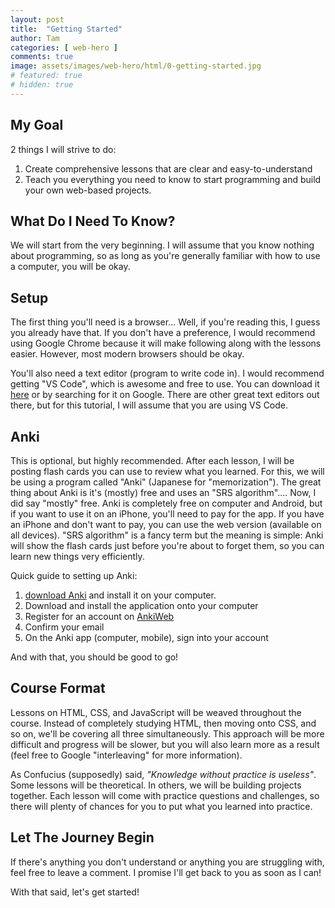 ```yaml
---
layout: post
title:  "Getting Started"
author: Tam
categories: [ web-hero ]
comments: true
image: assets/images/web-hero/html/0-getting-started.jpg
# featured: true
# hidden: true
---
```


## My Goal
2 things I will strive to do:
  1. Create comprehensive lessons that are clear and easy-to-understand
  2. Teach you everything you need to know to start programming and build your own web-based projects.


## What Do I Need To Know?
We will start from the very beginning. 
I will assume that you know nothing about programming, so as long as you're generally familiar with how to use a computer, you will be okay.

## Setup
The first thing you'll need is a browser... Well, if you're reading this, I guess you already have that. If you don't have a preference, I would recommend using Google Chrome because it will make following along with the lessons easier. However, most modern browsers should be okay.

You'll also need a text editor (program to write code in). I would recommend getting "VS Code", which is awesome and free to use.
You can download it [here](https://code.visualstudio.com) or by searching for it on Google. There are other great text editors out there, but for this tutorial, I will assume that you are using VS Code.


## Anki
This is optional, but highly recommended. After each lesson, I will be posting flash cards you can use to review what you learned.
For this, we will be using a program called "Anki" (Japanese for "memorization"). The great thing about Anki is it's (mostly) free and uses an "SRS algorithm"....
Now, I did say "mostly" free. Anki is completely free on computer and Android, but if you want to use it on an iPhone, you'll need to pay for the app.
If you have an iPhone and don't want to pay, you can use the web version (available on all devices).
"SRS algorithm" is a fancy term but the meaning is simple: Anki will show the flash cards just before you're about to forget them, so you can learn new things very efficiently.

Quick guide to setting up Anki:
1. [download Anki](https://apps.ankiweb.net) and install it on your computer.
1. Download and install the application onto your computer
2. Register for an account on [AnkiWeb](https://ankiweb.net/about)
4. Confirm your email
5. On the Anki app (computer, mobile), sign into your account

And with that, you should be good to go!


## Course Format
Lessons on HTML, CSS, and JavaScript will be weaved throughout the course. Instead of completely studying HTML, then moving onto CSS, and so on, we'll be covering all three simultaneously. This approach will be more difficult and progress will be slower, but you will also learn more as a result (feel free to Google "interleaving" for more information).

As Confucius (supposedly) said, *"Knowledge without practice is useless"*. Some lessons will be theoretical. In others, we will be building projects together. 
Each lesson will come with practice questions and challenges, so there will plenty of chances for you to put what you learned into practice.


## Let The Journey Begin
If there's anything you don't understand or anything you are struggling with, feel free to leave a comment. I promise I'll get back to you as soon as I can!

With that said, let's get started!
